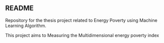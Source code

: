 
## README

Repository for the thesis project related to Energy Poverty using Machine Learning Algorithm.

This project aims to Measuring the Multidimensional energy poverty index


